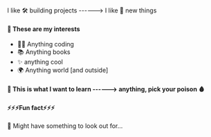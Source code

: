 I like 🛠️ building projects ------> I like 🧠 new things

#### 🔎 These are my interests
- 🧑‍💻 Anything coding
- 📚 Anything books
- ✨ anything cool
- 🌍 Anything world [and outside]

#### 🌱 This is what I want to learn ------> anything, pick your poison 🩸 

#### ⚡⚡⚡Fun fact⚡⚡⚡

👀 Might have something to look out for...
<!---
samdot07/samdot07 is a ✨ special ✨ repository because its `README.md` (this file) appears on your GitHub profile.
You can click the Preview link to take a look at your changes.
--->
